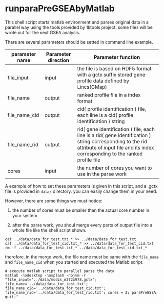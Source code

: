 <a name="runparaPreGSEAbyMatlab.doc"></a>
# runparaPreGSEAbyMatlab #

This shell script starts matlab environment and parses original data in a parallel way using the tools
provided by 1ktools project. some files will be wrote out for the next GSEA analysis.

There are several parameters should be setted in command line example.

| parameter name | Parameter direction | Parameter function |
| -------------- | ------------------- | ------------------ |
| file_input | input | the file is based on HDF5 format with a gctx suffix stored gene profile data defined by Lincs(CMap)|
| file_name | output | ranked profile file in a index format |
| file_name_cid | output | cid( profile identification ) file, each line is a cid( profile identification ) string  |
| file_name_rid | output | rid( gene identification ) file, each line is a rid( gene identification ) string corresponding to the rid attribute of input file and its index corresponding to the ranked profile file |
| cores | input | the number of cores you want to use in the parse work |

A example of how to set these parameters is given in this script, and a 
.gctx file is provided in `data/` directory. you can easily change them 
in your need.

However, there are some things we must notice:

1. the number of cores must be smaller than the actual core number in your system. 

2. after the parse work, you shoul merge every parts of output file into a whole file like the shell script shown.
```shell
cat ../data/data_for_test.txt_* >> ../data/data_for_test.txt
cat ../data/data_for_test_cid.txt_* >> ../data/data_for_test_cid.txt
rm -f ../data/data_for_test.txt_* ../data/data_for_test_cid.txt_*
```
therefore, in the merge work, the file name must be same with the `file_name` and `file_name_cid` when you started 
and executed the Matlab script.
```shell
# execute matlab script to parallel parse the data  
matlab -nodesktop -nosplash -nojvm -r "file_input='../data/modzs_n272x978.gctx'; file_name='../data/data_for_test.txt'; file_name_cid='../data/data_for_test_cid.txt'; file_name_rid='../data/data_for_test_rid.txt'; cores = 2; paraPreGSEA; quit;"
```

